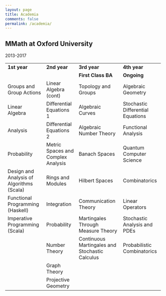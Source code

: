 ```yaml
---
layout: page
title: Academia
comments: false
permalink: /academia/
---
```


## MMath at Oxford University

2013-2017

<table>

<tr>
<td><b>1st year</b></td>
<td><b>2nd year</b></td>
<td><b>3rd year</b></td>
<td><b>4th year</b></td>
</tr>

<tr>
<td><b></b></td>
<td><b></b></td>
<td><b>First Class BA</b></td>
<td><b>Ongoing</b></td>
</tr>

<tr>
<td>Groups and Group Actions</td>
<td>Linear Algebra (cont)</td>
<td>Topology and Groups</td>
<td>Algebraic Geometry</td>
</tr>

<tr>
<td>Linear Algebra</td>
<td>Differential Equations 1</td>
<td>Algebraic Curves</td>
<td>Stochastic Differential Equations</td>
</tr>

<tr>
<td>Analysis</td>
<td>Differential Equations 2</td>
<td>Algebraic Number Theory</td>
<td>Functional Analysis</td>
</tr>

<tr>
<td>Probability</td>
<td>Metric Spaces and Complex Analysis</td>
<td>Banach Spaces</td>
<td>Quantum Computer Science</td>
</tr>

<tr>
<td>Design and Analysis of Algorithms (Scala)</td>
<td>Rings and Modules</td>
<td>Hilbert Spaces</td>
<td>Combinatorics</td>
</tr>

<tr>
<td>Functional Programming (Haskell)</td>
<td>Integration</td>
<td>Communication Theory</td>
<td>Linear Operators</td>
</tr>

<tr>
<td>Imperative Programming (Scala)</td>
<td>Probability</td>
<td>Martingales Through Measure Theory</td>
<td>Stochastic Analysis and PDEs</td>
</tr>

<tr>
<td></td>
<td>Number Theory</td>
<td>Continuous Martingales and Stochastic Calculus</td>
<td>Probabilistic Combinatorics</td>
</tr>

<tr>
<td></td>
<td>Graph Theory</td>
<td></td>
<td></td>
</tr>

<tr>
<td></td>
<td>Projective Geometry</td>
<td></td>
<td></td>
</tr>

</table>